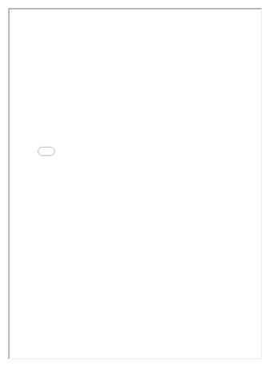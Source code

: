 <section class="page__content e-content" itemprop="text">
  <div style="width: 100%; height:700">
    <iframe src="/assets/CV_Yixiao_Jul2025.pdf" width="100%" height="700">
    </iframe>
  </div>
</section>
